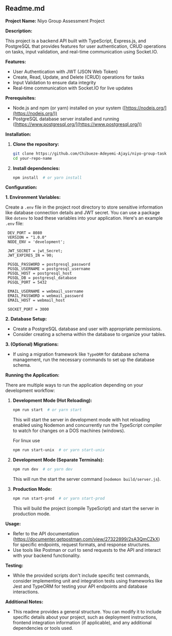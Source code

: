 ## Readme.md

**Project Name:** Niyo Group Assessment Project

**Description:**

This project is a backend API built with TypeScript, Express.js, and PostgreSQL that provides features for user authentication, CRUD operations on tasks, input validation, and real-time communication using Socket.IO.

**Features:**

- User Authentication with JWT (JSON Web Token)
- Create, Read, Update, and Delete (CRUD) operations for tasks
- Input Validation to ensure data integrity
- Real-time communication with Socket.IO for live updates

**Prerequisites:**

- Node.js and npm (or yarn) installed on your system ([https://nodejs.org/](https://nodejs.org/))
- PostgreSQL database server installed and running ([https://www.postgresql.org/](https://www.postgresql.org/))

**Installation:**

1. **Clone the repository:**

   ```bash
   git clone https://github.com/Chibueze-Adeyemi-Ajayi/niyo-group-task-management.git
   cd your-repo-name
   ```

2. **Install dependencies:**

   ```bash
   npm install  # or yarn install
   ```

**Configuration:**

**1. Environment Variables:**

   Create a `.env` file in the project root directory to store sensitive information like database connection details and JWT secret. You can use a package like `dotenv` to load these variables into your application. Here's an example `.env` file:

   ```
    DEV_PORT = 8080
    VERSION = "1.0.0"
    NODE_ENV = 'development';

    JWT_SECRET = jwt_Secret;
    JWT_EXPIRES_IN = 90;

    PGSQL_PASSWORD = postgresql_password
    PGSQL_USERNAME = postgresql_username
    PGSQL_HOST = postgresql_host
    PGSQL_DB = postgresql_database
    PGSQL_PORT = 5432

    EMAIL_USERNAME = webmail_username
    EMAIL_PASSWORD = webmail_password
    EMAIL_HOST = webmail_host

    SOCKET_PORT = 3000
   ```

**2. Database Setup:**

   - Create a PostgreSQL database and user with appropriate permissions.
   - Consider creating a schema within the database to organize your tables.

**3. (Optional) Migrations:**

   - If using a migration framework like `TypeORM` for database schema management, run the necessary commands to set up the database schema.

**Running the Application:**

There are multiple ways to run the application depending on your development workflow:

1. **Development Mode (Hot Reloading):**

   ```bash
   npm run start  # or yarn start
   ```

   This will start the server in development mode with hot reloading enabled using Nodemon and concurrently run the TypeScript compiler to watch for changes on a DOS machines (windows). 
   
   For linux use
   ```bash
   npm run start-unix  # or yarn start-unix
   ```

2. **Development Mode (Separate Terminals):**

   ```bash
   npm run dev  # or yarn dev
   ```

   This will run the start the server command (`nodemon build/server.js`).

3. **Production Mode:**

   ```bash
   npm run start-prod  # or yarn start-prod
   ```

   This will build the project (compile TypeScript) and start the server in production mode.

**Usage:**

- Refer to the API documentation (https://documenter.getpostman.com/view/27322899/2sA3QmCZkX) for specific endpoints, request formats, and response structures. 
- Use tools like Postman or curl to send requests to the API and interact with your backend functionality.

**Testing:**

- While the provided scripts don't include specific test commands, consider implementing unit and integration tests using frameworks like Jest and TypeORM for testing your API endpoints and database interactions.

**Additional Notes:**

- This readme provides a general structure. You can modify it to include specific details about your project, such as deployment instructions, frontend integration information (if applicable), and any additional dependencies or tools used.

